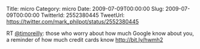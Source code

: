 Title: micro
Category: micro
Date: 2009-07-09T00:00:00
Slug: 2009-07-09T00:00:00
TwitterId: 2552380445
TweetUrl: https://twitter.com/mark_philpot/status/2552380445

RT [@timoreilly](https://twitter.com/timoreilly): those who worry about how much Google know about you, a reminder of how much credit cards know http://bit.ly/hwmh2